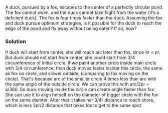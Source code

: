A duck, pursued by a fox, escapes to the center of a perfectly circular pond.
The fox cannot swim, and the duck cannot take flight from the water (it’s a
deficient duck).  The fox is four times faster than the duck. Assuming the fox
and duck pursue optimum strategies, is it possible for the duck to reach the
edge of the pond and fly away without being eaten? If so, how?

### Solution

If duck will start from center, she will reach arc later than fox, since 4r < pr.
But duck should not start from center, she could start from 3/4 circumference
of initial circle. If we paint another circle inside main circle wtih 3/4
circumference, than duck moves faster insider this circle, the same as fox on circle,
and slower outside, (comparing to fox moving on the circle). That's because arc
of the smaller circle 4 times less than arc with the same angle of the outside circle.
We can prove this with arc/2pr = a/360. So duck moving inside the circle can
create angle faster than fox. She can use it to align herself on the diameter
of bigger circle with the fox on the same diamter. After that it takes her 3/4r
distance to reach shore, which is less 2pr/2 distance that takes fox to get to
the same spot.
